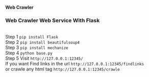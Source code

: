 <strong>Web Crawler</strong> <br>

<h3>Web Crawler Web Service With Flask </h3><br>
Step 1
<code>pip install Flask </code><br>
Step 2 
<code>pip install beautifulsoup4</code><br>
Step 3
<code>pip install mechanize</code><br>
Step 4
<code>python base.py</code><br>
Step 5
Visit <code>http://127.0.0.1:12345/</code><br>
If you want Find links in the url <code>http://127.0.0.1:12345/findlinks</code><br>
or crawle any html tag <code>http://127.0.0.1:12345/crawle</code>




